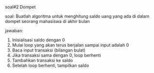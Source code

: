soal#2 Dompet

soal: Buatlah algoritma untuk menghitung saldo uang yang ada di dalam dompet seorang mahasiswa di akhir bulan

jawaban:
1. Inisialisasi saldo dengan 0
2. Mulai loop yang akan terus berjalan sampai input adalah 0
3. Baca input transaksi (bilangan bulat)
4. Jika transaksi sama dengan 0, loop berhenti
5. Tambahkan transaksi ke saldo
6. Setelah loop berhenti, tampilkan saldo